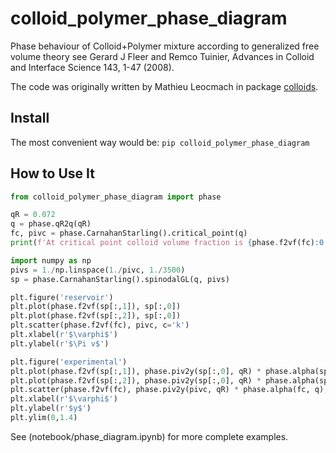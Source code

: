 # colloid_polymer_phase_diagram

Phase behaviour of Colloid+Polymer mixture according to generalized free volume theory
see Gerard J Fleer and Remco Tuinier, Advances in Colloid and Interface Science 143, 1-47 (2008).

The code was originally written by Mathieu Leocmach in package [colloids](https://github.com/MathieuLeocmach/colloids).

## Install

The most convenient way would be: `pip colloid_polymer_phase_diagram`

## How to Use It

```python
from colloid_polymer_phase_diagram import phase

qR = 0.072
q = phase.qR2q(qR)
fc, pivc = phase.CarnahanStarling().critical_point(q)
print(f'At critical point colloid volume fraction is {phase.f2vf(fc):0.3f} and osmotic insertion work is {pivc:0.3f} kT')

import numpy as np
pivs = 1./np.linspace(1./pivc, 1./3500)
sp = phase.CarnahanStarling().spinodalGL(q, pivs)

plt.figure('reservoir')
plt.plot(phase.f2vf(sp[:,1]), sp[:,0])
plt.plot(phase.f2vf(sp[:,2]), sp[:,0])
plt.scatter(phase.f2vf(fc), pivc, c='k')
plt.xlabel(r'$\varphi$')
plt.ylabel(r'$\Pi v$')

plt.figure('experimental')
plt.plot(phase.f2vf(sp[:,1]), phase.piv2y(sp[:,0], qR) * phase.alpha(sp[:,1], q))
plt.plot(phase.f2vf(sp[:,2]), phase.piv2y(sp[:,0], qR) * phase.alpha(sp[:,2], q))
plt.scatter(phase.f2vf(fc), phase.piv2y(pivc, qR) * phase.alpha(fc, q), c='k')
plt.xlabel(r'$\varphi$')
plt.ylabel(r'$y$')
plt.ylim(0,1.4)
```

See (notebook/phase_diagram.ipynb) for more complete examples.
